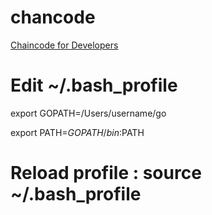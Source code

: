 # chancode

[Chaincode for Developers](http://hyperledger-fabric.readthedocs.io/en/release/chaincode4ade.html)

# Edit ~/.bash_profile 

export GOPATH=/Users/username/go <p>
export PATH=$GOPATH/bin:$PATH

# Reload profile : source ~/.bash_profile
